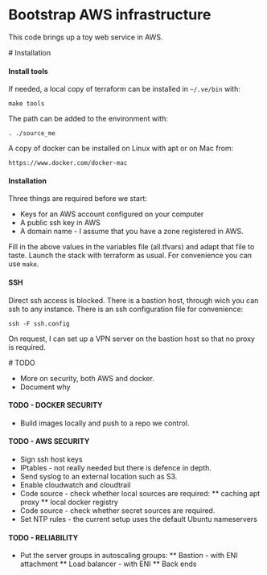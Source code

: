 Bootstrap AWS infrastructure
============================

This code brings up a toy web service in AWS.

# Installation

#### Install tools

If needed, a local copy of terraform can be installed in `~/.ve/bin` with:

    make tools

The path can be added to the environment with:

    . ./source_me

A copy of docker can be installed on Linux with apt or on Mac from:

    https://www.docker.com/docker-mac

#### Installation

Three things are required before we start:
* Keys for an AWS account configured on your computer
* A public ssh key in AWS
* A domain name - I assume that you have a zone registered in AWS.

Fill in the above values in the variables file (all.tfvars) and adapt that file to taste. 
Launch the stack with terraform as usual.  For convenience you can use `make`.

#### SSH

Direct ssh access is blocked.  There is a bastion host, through wich you can ssh to
any instance.  There is an ssh configuration file for convenience:

    ssh -F ssh.config

On request, I can set up a VPN server on the bastion host so that no proxy is required.

# TODO
* More on security, both AWS and docker.
* Document why

#### TODO - DOCKER SECURITY
* Build images locally and push to a repo we control.

#### TODO - AWS SECURITY
* Sign ssh host keys
* IPtables - not really needed but there is defence in depth.
* Send syslog to an external location such as S3.
* Enable cloudwatch and cloudtrail
* Code source - check whether local sources are required:
** caching apt proxy
** local docker registry
* Code source - check whether secret sources are required.
* Set NTP rules - the current setup uses the default Ubuntu nameservers

#### TODO - RELIABILITY
* Put the server groups in autoscaling groups:
** Bastion - with ENI attachment
** Load balancer - with ENI
** Back ends
